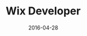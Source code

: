 ---
layout: site
title: "Wix Developer"
date: 2016-04-28
categories: [developer-tools]
version: 1.3.16
major: 1
minor: 3
patch: 16
slug: wix-developer
link: https://dev.wix.com/
submitter: lpolepeddi
permalink: /sites/:slug
---